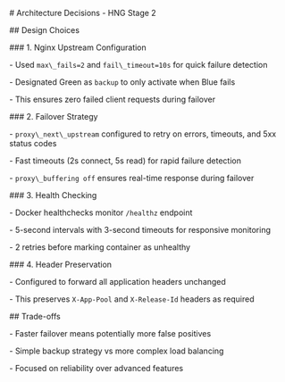 \# Architecture Decisions - HNG Stage 2



\## Design Choices



\### 1. Nginx Upstream Configuration

\- Used `max\_fails=2` and `fail\_timeout=10s` for quick failure detection

\- Designated Green as `backup` to only activate when Blue fails

\- This ensures zero failed client requests during failover



\### 2. Failover Strategy

\- `proxy\_next\_upstream` configured to retry on errors, timeouts, and 5xx status codes

\- Fast timeouts (2s connect, 5s read) for rapid failure detection

\- `proxy\_buffering off` ensures real-time response during failover



\### 3. Health Checking

\- Docker healthchecks monitor `/healthz` endpoint

\- 5-second intervals with 3-second timeouts for responsive monitoring

\- 2 retries before marking container as unhealthy



\### 4. Header Preservation

\- Configured to forward all application headers unchanged

\- This preserves `X-App-Pool` and `X-Release-Id` headers as required



\## Trade-offs

\- Faster failover means potentially more false positives

\- Simple backup strategy vs more complex load balancing

\- Focused on reliability over advanced features

